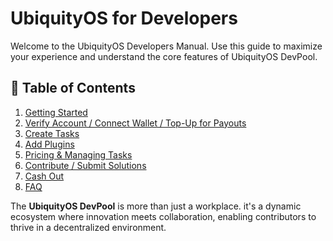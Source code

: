 # UbiquityOS for Developers

Welcome to the UbiquityOS Developers Manual. Use this guide to maximize your experience and understand the core features of UbiquityOS DevPool.

## 📖 **Table of Contents**

1. [Getting Started](broken-reference)
2. [Verify Account / Connect Wallet / Top-Up for Payouts](broken-reference)
3. [Create Tasks](create-tasks/index.md)
4. [Add Plugins](plugins/index.md)
5. [Pricing & Managing Tasks](broken-reference)
6. [Contribute / Submit Solutions](contribute-and-submit/index.md)
7. [Cash Out](cash-out/index.md)
8. [FAQ](faq/index.md)

The **UbiquityOS DevPool** is more than just a workplace. it's a dynamic ecosystem where innovation meets collaboration, enabling contributors to thrive in a decentralized environment.
